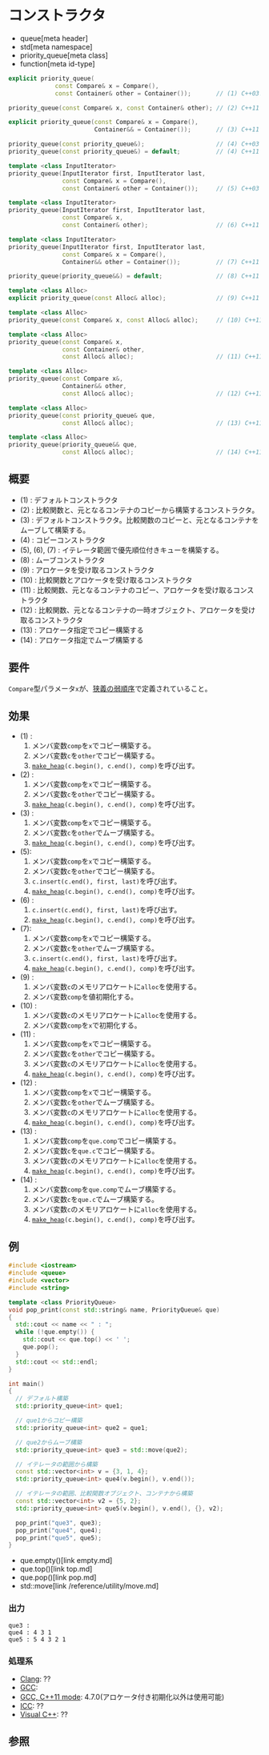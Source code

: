 # コンストラクタ
* queue[meta header]
* std[meta namespace]
* priority_queue[meta class]
* function[meta id-type]

```cpp
explicit priority_queue(
             const Compare& x = Compare(),
             const Container& other = Container());       // (1) C++03まで

priority_queue(const Compare& x, const Container& other); // (2) C++11

explicit priority_queue(const Compare& x = Compare(),
                        Container&& = Container());       // (3) C++11

priority_queue(const priority_queue&);                    // (4) C++03
priority_queue(const priority_queue&) = default;          // (4) C++11

template <class InputIterator>
priority_queue(InputIterator first, InputIterator last,
               const Compare& x = Compare(),
               const Container& other = Container());     // (5) C++03

template <class InputIterator>
priority_queue(InputIterator first, InputIterator last,
               const Compare& x,
               const Container& other);                   // (6) C++11

template <class InputIterator>
priority_queue(InputIterator first, InputIterator last,
               const Compare& x = Compare(),
               Container&& other = Container());          // (7) C++11

priority_queue(priority_queue&&) = default;               // (8) C++11

template <class Alloc>
explicit priority_queue(const Alloc& alloc);              // (9) C++11

template <class Alloc>
priority_queue(const Compare& x, const Alloc& alloc);     // (10) C++11

template <class Alloc>
priority_queue(const Compare& x,
               const Container& other,
               const Alloc& alloc);                       // (11) C++11

template <class Alloc>
priority_queue(const Compare x&,
               Container&& other,
               const Alloc& alloc);                       // (12) C++11

template <class Alloc>
priority_queue(const priority_queue& que,
               const Alloc& alloc);                       // (13) C++11

template <class Alloc>
priority_queue(priority_queue&& que,
               const Alloc& alloc);                       // (14) C++11
```

## 概要
- (1) : デフォルトコンストラクタ
- (2) : 比較関数と、元となるコンテナのコピーから構築するコンストラクタ。
- (3) : デフォルトコンストラクタ。比較関数のコピーと、元となるコンテナをムーブして構築する。
- (4) : コピーコンストラクタ
- (5), (6), (7) : イテレータ範囲で優先順位付きキューを構築する。
- (8) : ムーブコンストラクタ
- (9) : アロケータを受け取るコンストラクタ
- (10) : 比較関数とアロケータを受け取るコンストラクタ
- (11) : 比較関数、元となるコンテナのコピー、アロケータを受け取るコンストラクタ
- (12) : 比較関数、元となるコンテナの一時オブジェクト、アロケータを受け取るコンストラクタ
- (13) : アロケータ指定でコピー構築する
- (14) : アロケータ指定でムーブ構築する


## 要件
`Compare`型パラメータ`x`が、[狭義の弱順序](/reference/algorithm.md#strict-weak-ordering)で定義されていること。


## 効果
- (1) :
    1. メンバ変数`comp`を`x`でコピー構築する。
    2. メンバ変数`c`を`other`でコピー構築する。
    3. [`make_heap`](/reference/algorithm/make_heap.md)`(c.begin(), c.end(), comp)`を呼び出す。
- (2) :
    1. メンバ変数`comp`を`x`でコピー構築する。
    2. メンバ変数`c`を`other`でコピー構築する。
    3. [`make_heap`](/reference/algorithm/make_heap.md)`(c.begin(), c.end(), comp)`を呼び出す。
- (3) :
    1. メンバ変数`comp`を`x`でコピー構築する。
    2. メンバ変数`c`を`other`でムーブ構築する。
    3. [`make_heap`](/reference/algorithm/make_heap.md)`(c.begin(), c.end(), comp)`を呼び出す。
- (5):
    1. メンバ変数`comp`を`x`でコピー構築する。
    2. メンバ変数`c`を`other`でコピー構築する。
    3. `c.insert(c.end(), first, last)`を呼び出す。
    4. [`make_heap`](/reference/algorithm/make_heap.md)`(c.begin(), c.end(), comp)`を呼び出す。
- (6) :
    1. `c.insert(c.end(), first, last)`を呼び出す。
    2. [`make_heap`](/reference/algorithm/make_heap.md)`(c.begin(), c.end(), comp)`を呼び出す。
- (7):
    1. メンバ変数`comp`を`x`でコピー構築する。
    2. メンバ変数`c`を`other`でムーブ構築する。
    3. `c.insert(c.end(), first, last)`を呼び出す。
    4. [`make_heap`](/reference/algorithm/make_heap.md)`(c.begin(), c.end(), comp)`を呼び出す。
- (9) :
    1. メンバ変数`c`のメモリアロケートに`alloc`を使用する。
    2. メンバ変数`comp`を値初期化する。
- (10) :
    1. メンバ変数`c`のメモリアロケートに`alloc`を使用する。
    2. メンバ変数`comp`を`x`で初期化する。
- (11) :
    1. メンバ変数`comp`を`x`でコピー構築する。
    2. メンバ変数`c`を`other`でコピー構築する。
    3. メンバ変数`c`のメモリアロケートに`alloc`を使用する。
    4. [`make_heap`](/reference/algorithm/make_heap.md)`(c.begin(), c.end(), comp)`を呼び出す。
- (12) :
    1. メンバ変数`comp`を`x`でコピー構築する。
    2. メンバ変数`c`を`other`でムーブ構築する。
    3. メンバ変数`c`のメモリアロケートに`alloc`を使用する。
    4. [`make_heap`](/reference/algorithm/make_heap.md)`(c.begin(), c.end(), comp)`を呼び出す。
- (13) :
    1. メンバ変数`comp`を`que.comp`でコピー構築する。
    2. メンバ変数`c`を`que.c`でコピー構築する。
    3. メンバ変数`c`のメモリアロケートに`alloc`を使用する。
    4. [`make_heap`](/reference/algorithm/make_heap.md)`(c.begin(), c.end(), comp)`を呼び出す。
- (14) :
    1. メンバ変数`comp`を`que.comp`でムーブ構築する。
    2. メンバ変数`c`を`que.c`でムーブ構築する。
    3. メンバ変数`c`のメモリアロケートに`alloc`を使用する。
    4. [`make_heap`](/reference/algorithm/make_heap.md)`(c.begin(), c.end(), comp)`を呼び出す。


## 例
```cpp example
#include <iostream>
#include <queue>
#include <vector>
#include <string>

template <class PriorityQueue>
void pop_print(const std::string& name, PriorityQueue& que)
{
  std::cout << name << " : ";
  while (!que.empty()) {
    std::cout << que.top() << ' ';
    que.pop();
  }
  std::cout << std::endl;
}

int main()
{
  // デフォルト構築
  std::priority_queue<int> que1;

  // que1からコピー構築
  std::priority_queue<int> que2 = que1;

  // que2からムーブ構築
  std::priority_queue<int> que3 = std::move(que2);

  // イテレータの範囲から構築
  const std::vector<int> v = {3, 1, 4};
  std::priority_queue<int> que4(v.begin(), v.end());

  // イテレータの範囲、比較関数オブジェクト、コンテナから構築
  const std::vector<int> v2 = {5, 2};
  std::priority_queue<int> que5(v.begin(), v.end(), {}, v2);

  pop_print("que3", que3);
  pop_print("que4", que4);
  pop_print("que5", que5);
}
```
* que.empty()[link empty.md]
* que.top()[link top.md]
* que.pop()[link pop.md]
* std::move[link /reference/utility/move.md]

### 出力
```
que3 : 
que4 : 4 3 1 
que5 : 5 4 3 2 1 
```

### 処理系
- [Clang](/implementation.md#clang): ??
- [GCC](/implementation.md#gcc): 
- [GCC, C++11 mode](/implementation.md#gcc): 4.7.0(アロケータ付き初期化以外は使用可能)
- [ICC](/implementation.md#icc): ??
- [Visual C++](/implementation.md#visual_cpp): ??


## 参照



